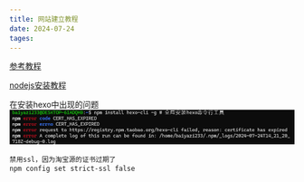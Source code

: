 ```yaml
---
title: 网站建立教程
date: 2024-07-24
tages:
---
```


[参考教程](https://blog.cuijiacai.com/blog-building/)

[nodejs安装教程](https://learn.microsoft.com/zh-cn/windows/dev-environment/javascript/nodejs-on-wsl#install-nvm-nodejs-and-npm)

在安装hexo中出现的问题
![alt text](./picture/hexo_install.png)
```
禁用ssl，因为淘宝源的证书过期了
npm config set strict-ssl false
```

